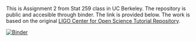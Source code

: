 
This is Assignment 2 from Stat 259 class in UC Berkeley. The repository is public and accesible through binder. The link is provided below. The work is based on the original 
[LIGO Center for Open Science Tutorial Repository](https://github.com/losc-tutorial/LOSC_Event_tutorial).

[![Binder](https://mybinder.org/badge_logo.svg)](https://mybinder.org/v2/gh/UCB-stat-159-s23/hw02-eric-shchiu.git/HEAD?labpath=LOSC_Event_tutorial.ipynb)